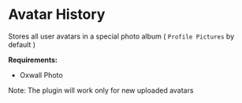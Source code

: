 Avatar History
====

Stores all user avatars in a special photo album ( `Profile Pictures` by default )

**Requirements:**

* Oxwall Photo

Note:
The plugin will work only for new uploaded avatars
